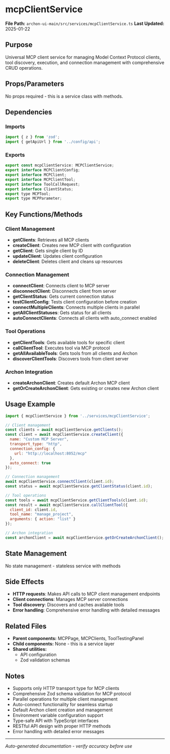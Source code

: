 # mcpClientService

**File Path:** `archon-ui-main/src/services/mcpClientService.ts`
**Last Updated:** 2025-01-22

## Purpose
Universal MCP client service for managing Model Context Protocol clients, tool discovery, execution, and connection management with comprehensive CRUD operations.

## Props/Parameters
No props required - this is a service class with methods.

## Dependencies

### Imports
```javascript
import { z } from 'zod';
import { getApiUrl } from '../config/api';
```

### Exports
```javascript
export const mcpClientService: MCPClientService;
export interface MCPClientConfig;
export interface MCPClient;
export interface MCPClientTool;
export interface ToolCallRequest;
export interface ClientStatus;
export type MCPTool;
export type MCPParameter;
```

## Key Functions/Methods

### Client Management
- **getClients**: Retrieves all MCP clients
- **createClient**: Creates new MCP client with configuration
- **getClient**: Gets single client by ID
- **updateClient**: Updates client configuration
- **deleteClient**: Deletes client and cleans up resources

### Connection Management
- **connectClient**: Connects client to MCP server
- **disconnectClient**: Disconnects client from server
- **getClientStatus**: Gets current connection status
- **testClientConfig**: Tests client configuration before creation
- **connectMultipleClients**: Connects multiple clients in parallel
- **getAllClientStatuses**: Gets status for all clients
- **autoConnectClients**: Connects all clients with auto_connect enabled

### Tool Operations
- **getClientTools**: Gets available tools for specific client
- **callClientTool**: Executes tool via MCP protocol
- **getAllAvailableTools**: Gets tools from all clients and Archon
- **discoverClientTools**: Discovers tools from client server

### Archon Integration
- **createArchonClient**: Creates default Archon MCP client
- **getOrCreateArchonClient**: Gets existing or creates new Archon client

## Usage Example
```javascript
import { mcpClientService } from '../services/mcpClientService';

// Client management
const clients = await mcpClientService.getClients();
const client = await mcpClientService.createClient({
  name: "Custom MCP Server",
  transport_type: "http",
  connection_config: {
    url: "http://localhost:8052/mcp"
  },
  auto_connect: true
});

// Connection management
await mcpClientService.connectClient(client.id);
const status = await mcpClientService.getClientStatus(client.id);

// Tool operations
const tools = await mcpClientService.getClientTools(client.id);
const result = await mcpClientService.callClientTool({
  client_id: client.id,
  tool_name: "manage_project",
  arguments: { action: "list" }
});

// Archon integration
const archonClient = await mcpClientService.getOrCreateArchonClient();
```

## State Management
No state management - stateless service with methods

## Side Effects
- **HTTP requests**: Makes API calls to MCP client management endpoints
- **Client connections**: Manages MCP server connections
- **Tool discovery**: Discovers and caches available tools
- **Error handling**: Comprehensive error handling with detailed messages

## Related Files
- **Parent components:** MCPPage, MCPClients, ToolTestingPanel
- **Child components:** None - this is a service layer
- **Shared utilities:** 
  - API configuration
  - Zod validation schemas

## Notes
- Supports only HTTP transport type for MCP clients
- Comprehensive Zod schema validation for MCP protocol
- Parallel operations for multiple client management
- Auto-connect functionality for seamless startup
- Default Archon client creation and management
- Environment variable configuration support
- Type-safe API with TypeScript interfaces
- RESTful API design with proper HTTP methods
- Error handling with detailed error messages

---
*Auto-generated documentation - verify accuracy before use*

